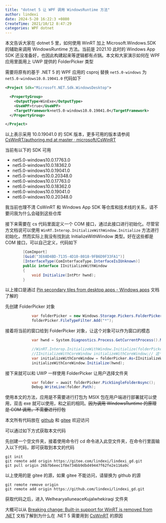 ```yaml
---
title: "dotnet 5 让 WPF 调用 WindowsRuntime 方法"
author: lindexi
date: 2024-5-20 16:22:3 +0800
CreateTime: 2021/10/12 8:47:29
categories: WPF dotnet
---
```


本文告诉大家在 dotnet 5 里，如何使用 WinRT 加上 Microsoft.Windows.SDK 的辅助来调用 WindowsRuntime 方法。当前是 2021.10 此时的 Windows App SDK 还没准备好，也因此构建起来等逻辑都有点锅。本文和大家演示如何在 WPF 应用里面用上 UWP 提供的 FolderPicker 类型

<!--more-->


<!-- CreateTime:2021/10/12 8:47:29 -->

<!-- 发布 -->

需要将原有的基于 .NET 5 的 WPF 应用的 csproj 替换 `net5.0-windows` 为 `net5.0-windows10.0.19041.0` 代码如下

```xml
<Project Sdk="Microsoft.NET.Sdk.WindowsDesktop">

  <PropertyGroup>
    <OutputType>WinExe</OutputType>
    <UseWPF>true</UseWPF>
    <TargetFramework>net5.0-windows10.0.19041.0</TargetFramework>
  </PropertyGroup>

</Project>
```

以上表示采用 10.0.19041.0 的 SDK 版本，更多可用的版本请参阅 [CsWinRT/authoring.md at master · microsoft/CsWinRT](https://github.com/microsoft/CsWinRT/blob/master/docs/authoring.md )

当前有以下的 SDK 可用

- net5.0-windows10.0.17763.0
- net5.0-windows10.0.18362.0
- net5.0-windows10.0.19041.0
- net5.0-windows10.0.20348.0
- net6.0-windows10.0.17763.0
- net6.0-windows10.0.18362.0
- net6.0-windows10.0.19041.0
- net6.0-windows10.0.20348.0

我当前也理不清 CsWinRT 和 Windows App SDK 等仓库和技术线的关系，请不要问我为什么会碰到这些仓库

接下来需要在 cs 代码里面定义一个 COM 接口，通过此接口进行初始化。尽管官方文档说可以使用 `WinRT.Interop.InitializeWithWindow.Initialize` 方法进行初始化，然而实际上我没有找到此 InitializeWithWindow 类型。好在这些都是 COM 接口，可以自己定义，代码如下

```csharp
        [ComImport]
        [Guid("3E68D4BD-7135-4D10-8018-9FB6D9F33FA1")]
        [InterfaceType(ComInterfaceType.InterfaceIsIUnknown)]
        public interface IInitializeWithWindow
        {
            void Initialize(IntPtr hwnd);
        }
```

以上接口是通过 [Pin secondary tiles from desktop apps - Windows apps](https://docs.microsoft.com/en-us/windows/apps/design/shell/tiles-and-notifications/secondary-tiles-desktop-pinning?WT.mc_id=WD-MVP-5003260 ) 文档了解的

先创建 FolderPicker 对象

```csharp
            var folderPicker = new Windows.Storage.Pickers.FolderPicker();
            folderPicker.FileTypeFilter.Add("*");
```

接着将当前的窗口给到 FolderPicker 对象，让这个对象可以作为窗口的模态

```csharp
            var hwnd = System.Diagnostics.Process.GetCurrentProcess().MainWindowHandle; //WinRT.Interop.WindowNative.GetWindowHandle(this);

            //WinRT.Interop.InitializeWithWindow.Initialize(folderPicker, hwnd);
            //IInitializeWithCoreWindow initializeWithCoreWindow;// 这个不能使用
            var initializeWithCoreWindow = folderPicker.As<IInitializeWithWindow>();
            initializeWithCoreWindow.Initialize(hwnd);
```

接下来就可以和 UWP 一样使用 FolderPicker 让用户选择文件夹

```csharp
            var folder = await folderPicker.PickSingleFolderAsync();
            Debug.WriteLine(folder.Path);
```

使用本文的方法，应用是不需要进行打包为 MSIX 包在用户端进行部署就可以使用，双击 exe 就可以使用，和之前的相同。~~因为调用 WindowsRuntime 的原理是 COM 调用，不需要进行打包~~

本文所有代码放在 [github](https://github.com/lindexi/lindexi_gd/tree/26b7b6eec1f8e734bb9dbd49447f62fe2e116a9c/WelhearyalluneaceKujalwhekiraqi) 和 [gitee](https://gitee.com/lindexi/lindexi_gd/tree/26b7b6eec1f8e734bb9dbd49447f62fe2e116a9c/WelhearyalluneaceKujalwhekiraqi) 欢迎访问

可以通过如下方式获取本文代码

先创建一个空文件夹，接着使用命令行 cd 命令进入此空文件夹，在命令行里面输入以下代码，即可获取到本文的代码

```
git init
git remote add origin https://gitee.com/lindexi/lindexi_gd.git
git pull origin 26b7b6eec1f8e734bb9dbd49447f62fe2e116a9c
```

以上使用的是 gitee 的源，如果 gitee 不能访问，请替换为 github 的源

```
git remote remove origin
git remote add origin https://github.com/lindexi/lindexi_gd.git
```

获取代码之后，进入 WelhearyalluneaceKujalwhekiraqi 文件夹

大概可以从 [Breaking change: Built-in support for WinRT is removed from .NET](https://docs.microsoft.com/en-us/dotnet/core/compatibility/interop/5.0/built-in-support-for-winrt-removed ) 文档了解到为什么在 .NET 5 需要用到 [CsWinRT](https://github.com/microsoft/CsWinRT ) 的原因

